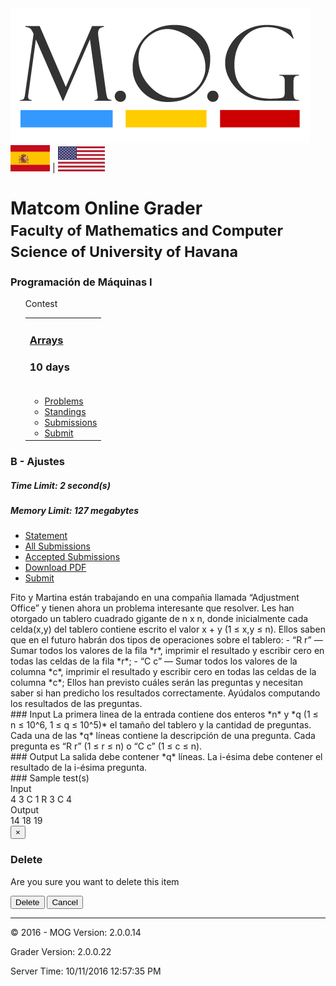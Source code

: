 <!DOCTYPE html>
<html lang="en">
<head>
    <meta http-equiv="content-type" content="text/html; charset=UTF-8">
    <meta charset="utf-8">
    <title>Ajustes</title>
    <meta name="viewport" content="width=device-width, initial-scale=1.0">
    <link href="Ajustes_files/css.css" rel="stylesheet">
    <script src="Ajustes_files/jquery-1.js"></script>
    <script src="Ajustes_files/jquery-migrate-1.js"></script>
    <!-- Le HTML5 shim, for IE6-8 support of HTML5 elements -->
    <!--[if lt IE 9]>
      <script src="/scripts/html5shiv.js"></script>
    <![endif]-->
    <!-- MathJax -->
    <script type="text/x-mathjax-config;executed=true">
      MathJax.Hub.Config({    
        tex2jax: {inlineMath: [["$","$"],["\\(","\\)"]]}
      });
    </script>
    <script type="text/javascript" src="Ajustes_files/MathJax.js"></script>
    <style>
        <!-- problems with chrome  -->
        .MathJax .math * {
            border-color: transparent !important;
        }
    </style>
    <style type="text/css">
        .MathJax_Hover_Frame {border-radius: .25em; box-shadow: 0px 0px 15px #83A; border: 1px solid #A6D !important; display: inline-block; position: absolute}
        .MathJax_Hover_Arrow {position: absolute; width: 15px; height: 11px; cursor: pointer}
    </style>
    <style type="text/css">
        #MathJax_About {position: fixed; left: 50%; width: auto; text-align: center; border: 3px outset; padding: 1em 2em; background-color: #DDDDDD; color: black; cursor: default; font-family: message-box; font-size: 120%; border-radius: 15px; box-shadow: 0px 10px 20px #808080;}
        .MathJax_Menu {position: absolute; background-color: white; color: black; width: auto; padding: 2px; border: 1px solid #CCCCCC; margin: 0; cursor: default; font: menu; text-align: left; z-index: 201; box-shadow: 0px 10px 20px #808080;}
        .MathJax_MenuItem {padding: 2px 2em; background: transparent}
        .MathJax_MenuArrow {position: absolute; right: .5em; color: #666666}
        .MathJax_MenuActive {background-color: Highlight; color: HighlightText}
    </style>
    <style type="text/css">
        #MathJax_Zoom {position: absolute; background-color: #F0F0F0; overflow: auto; display: block; z-index: 301; padding: .5em; border: 1px solid black; margin: 0; box-shadow: 5px 5px 15px #AAAAAA;}
        #MathJax_ZoomOverlay {position: absolute; left: 0; top: 0; z-index: 300; display: inline-block; width: 100%; height: 100%; background-color: white; opacity: 0;}
        #MathJax_ZoomFrame {position: relative; display: inline-block; height: 0; width: 0}
    </style>
    <style type="text/css">
        .MathJax_Preview {color: #888}
        #MathJax_Message {position: fixed; left: 1px; bottom: 2px; background-color: #E6E6E6; border: 1px solid #959595; margin: 0px; padding: 2px 8px; z-index: 102; color: black; font-size: 80%;}
        .MathJax_Error {color: #CC0000; font-style: italic}
    </style>
</head>
<body>
    <div style="display: none;" id="MathJax_Message"></div>
    <div class="navbar navbar-inverse navbar-fixed-top">
        <div class="navbar-inner">
            <div class="container-fluid">
                <a class="btn btn-navbar" data-toggle="collapse" data-target=".nav-collapse">
                    <span class="icon-bar"></span>
                    <span class="icon-bar"></span>
                    <span class="icon-bar"></span>
                </a>
            </div>
        </div>
    </div>
    <div class="container-fluid">
        <div class="row-fluid">
            <div class="page-header">
                <div class="row-fluid">
                    <div class="span3">
                        <a href="http://judge.matcom.uh.cu/asm/home">
                            <img src="Ajustes_files/logo.gif">
                        </a>
                    </div>
                    <div class="span9">
                        <div class="pull-right">
                            <a href="http://judge.matcom.uh.cu/asm/localization/changeculture/es?returnUrl=%2Fasm%2Fcontest%2FARR%2FB">
                                <img src="Ajustes_files/Spain-flag.png" alt="Spanish" class="flagSizeSmall"></a> |
                            <a href="http://judge.matcom.uh.cu/asm/localization/changeculture?returnUrl=%2Fasm%2Fcontest%2FARR%2FB">
                                <img src="Ajustes_files/USA-flag.png" alt="English" class="flagSizeSmall"></a>
                        </div>
                        <h1>Matcom Online Grader
                            <br>
                            <small>Faculty of Mathematics and Computer Science of University of Havana</small>
                        </h1>
                        <h3>Programación de Máquinas I</h3>
                    </div>
                </div>
            </div>
        </div>
        <div class="row-fluid">
        </div>
        <div class="row-fluid">
            <div class="span3">
                <div class="sidebar-nav">
                    <ul class="nav nav-list">
                        <div class="sidebar-nav">
                            <div class="nav-header">
                                Contest
                            </div>
                            <div>
                                <table class="table table-bordered">
                                    <tbody>
                                        <tr>
                                            <td>
                                                <h3 class="center"><a href="http://judge.matcom.uh.cu/asm/contest/ARR">Arrays</a></h3>
                                                <h3 class="muted center time" data-d="10" data-h="0" data-m="8" data-s="24" data-total="874800">10 days</h3>
                                                <div style="" class="progress progress-striped active" id="timebanner">
                                                    <div class="bar" id="bartime" style="width: 2.99063px;"></div>
                                                </div>
                                            </td>
                                        </tr>
                                        <tr>
                                            <td>
                                                <ul class="nav nav-list">
                                                    <li class="active"><a href="http://judge.matcom.uh.cu/asm/contest/ARR"><i class="icon-list-alt"></i>Problems</a></li>
                                                    <li class=""><a href="http://judge.matcom.uh.cu/asm/contest/ARR/standings"><i class="icon-signal"></i>Standings</a></li>
                                                    <li class=""><a href="http://judge.matcom.uh.cu/asm/contest/ARR/submissions/"><i class="icon-road"></i>Submissions</a></li>
                                                    <li class=""><a href="http://judge.matcom.uh.cu/asm/contest/ARR/submit/B"><i class="icon-envelope"></i>Submit</a></li>
                                                </ul>
                                            </td>
                                        </tr>
                                    </tbody>
                                </table>
                            </div>
                        </div>
                    </ul>
                </div>
            </div>
            <div class="span9">
                <section>
                    <div class="row-fluid">
                    </div>
                    <div class="statement">
                        <h3>B - Ajustes</h3>
                        <h5>Time Limit: 2 second(s)</h5>
                        <h5>Memory Limit: 127 megabytes</h5>
                        <ul class="nav nav-pills">
                            <li class="active"><a href="">Statement</a></li>
                            <li><a href="http://judge.matcom.uh.cu/asm/contest/ARR/submissions/problem/B">All Submissions</a></li>
                            <li><a href="http://judge.matcom.uh.cu/asm/contest/ARR/submissions/problem/B/result/accepted">Accepted Submissions</a></li>
                            <li><a href="http://judge.matcom.uh.cu/asm/problem/ARRB/pdf">Download PDF</a></li>
                            <li><a href="http://judge.matcom.uh.cu/asm/contest/ARR/submit/B">Submit</a></li>
                        </ul>
                        Fito y Martina están trabajando en una compañia llamada “Adjustment 
                        Office” y tienen ahora un problema interesante que resolver. Les han 
                        otorgado un tablero cuadrado gigante de n x n, donde inicialmente cada 
                        celda(x,y) del tablero contiene escrito el valor x + y (1 ≤ x,y ≤ n). 
                        Ellos saben que en el futuro habrán dos tipos de operaciones sobre el tablero:
                        - “R r” — Sumar todos los valores de la fila *r*, imprimir el resultado y escribir cero en todas las celdas de la fila *r*; 
                        - “C c” — Sumar todos los valores de la columna *c*, imprimir el resultado y escribir cero en todas las celdas de la columna *c*; 
                        Ellos han previsto cuáles serán las preguntas y necesitan saber si han 
                        predicho los resultados correctamente. Ayúdalos computando los 
                        resultados de las preguntas.
                        <br>
                        ### Input
                        La primera linea de la entrada contiene dos enteros *n* y *q (1 ≤ n ≤ 10^6, 1 ≤ q ≤ 10^5)* el tamaño del tablero y la cantidad de preguntas.
                        Cada una de las *q* líneas contiene la descripción de una pregunta. Cada pregunta es “R r” (1 ≤ r ≤ n) o “C c” (1 ≤ c ≤ n).
                        <br>
                        ### Output
                        La salida debe contener *q* líneas. La i-ésima debe contener el resultado de la i-ésima pregunta.
                        <br>
                        ### Sample test(s)
                        <aside>
                            <div class="sample-tests">
                                <div class="sample-test">
                                    <div class="input">
                                        <div class="title">Input</div>
                                        <div class="pre">
                                            <span class="text">4 3
C 1
R 3
C 4
</span>
                                        </div>
                                    </div>
                                    <div class="output">
                                        <div class="title">Output</div>
                                        <div class="pre">
                                            <span class="text">14
18
19
</span>
                                        </div>
                                    </div>
                                </div>
                            </div>
                        </aside>
                    </div>
                    <div id="deleteModal" class="modal hide fade" tabindex="-1" role="dialog" aria-labelledby="deleteModalLabel" aria-hidden="true">
                        <div class="modal-header">
                            <button type="button" class="close" data-dismiss="modal" aria-hidden="true">×</button>
                            <h3 id="deleteModalLabel">Delete</h3>
                        </div>
                        <div class="modal-body">
                            <p>Are you sure you want to delete this item</p>
                        </div>
                        <div class="modal-footer">
                            <form novalidate="novalidate" id="deleteFormModal" method="POST">
                                <button class="btn btn-danger" type="submit">Delete</button>
                                <button class="btn" data-dismiss="modal" aria-hidden="true">Cancel</button>
                            </form>
                        </div>
                    </div>
                </section>
            </div>
        </div>
        <hr>
        <footer>
            <div class="center">
                <p>© 2016 - MOG Version: 2.0.0.14</p>
                <p>Grader Version: 2.0.0.22</p>
                <p>Server Time: 10/11/2016 12:57:35 PM</p>
            </div>
        </footer>
    </div>
    <script src="Ajustes_files/jquery_002.js"></script>
    <script src="Ajustes_files/jquery.js"></script>
    <script src="Ajustes_files/jquery_004.js"></script>
    <script src="Ajustes_files/bootstrap.js"></script>
    <script src="Ajustes_files/jquery_003.js"></script>
    <script src="Ajustes_files/site.js"></script>
</body>
</html>